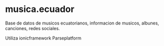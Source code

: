 # musica.ecuador
Base de datos de musicos ecuatorianos, informacion de musicos, albunes, canciones, redes sociales.


Utiliza 
ionicframework
Parseplatform
